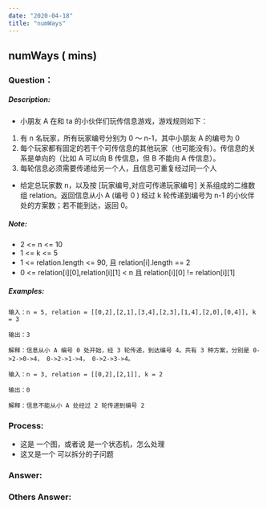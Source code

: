 ```yaml
---
date: "2020-04-18"
title: "numWays"
---
```


## numWays ( mins)

### Question：

##### Description:
* 小朋友 A 在和 ta 的小伙伴们玩传信息游戏，游戏规则如下：
1. 有 n 名玩家，所有玩家编号分别为 0 ～ n-1，其中小朋友 A 的编号为 0
2. 每个玩家都有固定的若干个可传信息的其他玩家（也可能没有）。传信息的关系是单向的（比如 A 可以向 B 传信息，但 B 不能向 A 传信息）。
3. 每轮信息必须需要传递给另一个人，且信息可重复经过同一个人
* 给定总玩家数 n，以及按 [玩家编号,对应可传递玩家编号] 关系组成的二维数组 relation。返回信息从小 A (编号 0 ) 经过 k 轮传递到编号为 n-1 的小伙伴处的方案数；若不能到达，返回 0。

##### Note:
* 2 <= n <= 10
* 1 <= k <= 5
* 1 <= relation.length <= 90, 且 relation[i].length == 2
* 0 <= relation[i][0],relation[i][1] < n 且 relation[i][0] != relation[i][1]

##### Examples:
```
输入：n = 5, relation = [[0,2],[2,1],[3,4],[2,3],[1,4],[2,0],[0,4]], k = 3

输出：3

解释：信息从小 A 编号 0 处开始，经 3 轮传递，到达编号 4。共有 3 种方案，分别是 0->2->0->4， 0->2->1->4， 0->2->3->4。

输入：n = 3, relation = [[0,2],[2,1]], k = 2

输出：0

解释：信息不能从小 A 处经过 2 轮传递到编号 2
```

### Process:
- 这是 一个图，或者说 是一个状态机，怎么处理
- 这又是一个 可以拆分的子问题

### Answer:

### Others Answer:
